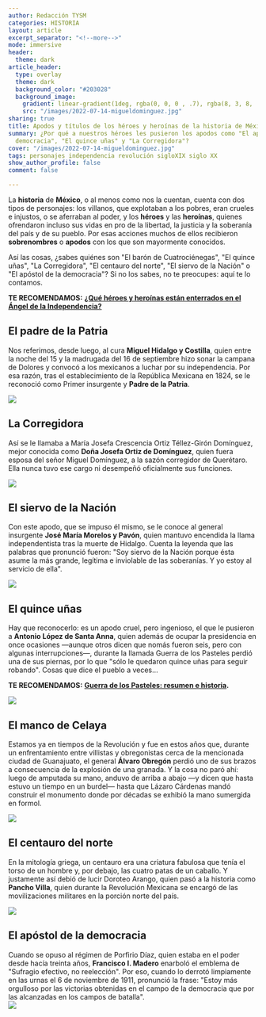 ```yaml
---
author: Redacción TYSM
categories: HISTORIA
layout: article
excerpt_separator: "<!--more-->"
mode: immersive
header:
  theme: dark
article_header:
  type: overlay
  theme: dark
  background_color: "#203028"
  background_image:
    gradient: linear-gradient(1deg, rgba(0, 0, 0 , .7), rgba(8, 3, 8, .9))
    src: "/images/2022-07-14-migueldominguez.jpg"
sharing: true
title: Apodos y títulos de los héroes y heroínas de la historia de México
summary: ¿Por qué a nuestros héroes les pusieron los apodos como "El apóstol de la
  democracia", "El quince uñas" y "La Corregidora"?
cover: "/images/2022-07-14-migueldominguez.jpg"
tags: personajes independencia revolución sigloXIX siglo XX
show_author_profile: false
comment: false

---
```

La **historia** de **México**, o al menos como nos la cuentan, cuenta con dos tipos de personajes: los villanos, que explotaban a los pobres, eran crueles e injustos, o se aferraban al poder, y los **héroes** y las **heroínas**, quienes ofrendaron incluso sus vidas en pro de la libertad, la justicia y la soberanía del país y de su pueblo. Por esas acciones muchos de ellos recibieron **sobrenombres** o **apodos** con los que son mayormente conocidos.

Así las cosas, ¿sabes quiénes son "El barón de Cuatrociénegas", "El quince uñas", "La Corregidora", "El centauro del norte", "El siervo de la Nación" o "El apóstol de la democracia"? Si no los sabes, no te preocupes: aquí te lo contamos.

**TE RECOMENDAMOS:** [**¿Qué héroes y heroínas están enterrados en el Ángel de la Independencia?**](https://blog.tonoysumariachi.com/historia/2022/09/02/que-heroes-y-heroinas-estan-enterrados-en-el-angel-de-la-independencia.html)

## El padre de la Patria

Nos referimos, desde luego, al cura **Miguel Hidalgo y Costilla**, quien entre la noche del 15 y la madrugada del 16 de septiembre hizo sonar la campana de Dolores y convocó a los mexicanos a luchar por su independencia. Por esa razón, tras el establecimiento de la República Mexicana en 1824, se le reconoció como Primer insurgente y **Padre de la Patria**.

![](https://upload.wikimedia.org/wikipedia/commons/a/ad/General%C3%ADsimo_Miguel_Hidalgo_y_Costilla.png)

## La Corregidora

Así se le llamaba a María Josefa Crescencia Ortiz Téllez-Girón Domínguez, mejor conocida como **Doña Josefa Ortiz de Domínguez**, quien fuera esposa del señor Miguel Domínguez, a la sazón corregidor de Querétaro. Ella nunca tuvo ese cargo ni desempeñó oficialmente sus funciones.

![](https://upload.wikimedia.org/wikipedia/commons/thumb/1/12/Josefa_Ortiz%2C_%C3%B3leo_sobre_tela.jpg/757px-Josefa_Ortiz%2C_%C3%B3leo_sobre_tela.jpg)

## El siervo de la Nación

Con este apodo, que se impuso él mismo, se le conoce al general insurgente **José María Morelos y Pavón**, quien mantuvo encendida la llama independentista tras la muerte de Hidalgo. Cuenta la leyenda que las palabras que pronunció fueron: "Soy siervo de la Nación porque ésta asume la más grande, legítima e inviolable de las soberanías. Y yo estoy al servicio de ella".

![](https://upload.wikimedia.org/wikipedia/commons/0/05/Retrato_del_excelent%C3%ADsimo_se%C3%B1or_don_Jos%C3%A9_Mar%C3%ADa_Morelos.png)

## El quince uñas

Hay que reconocerlo: es un apodo cruel, pero ingenioso, el que le pusieron a **Antonio López de Santa Anna**, quien además de ocupar la presidencia en once ocasiones —aunque otros dicen que nomás fueron seis, pero con algunas interrupciones—, durante la llamada Guerra de los Pasteles perdió una de sus piernas, por lo que "sólo le quedaron quince uñas para seguir robando". Cosas que dice el pueblo a veces…

**TE RECOMENDAMOS:** [**Guerra de los Pasteles: resumen e historia**](https://blog.tonoysumariachi.com/historia/2022/04/20/guerra-de-los-pasteles-resumen-e-historia.html)**.**

![](https://upload.wikimedia.org/wikipedia/commons/e/ed/Oleo_Antonio_Lopez_de_Santa_Anna.PNG)

## El manco de Celaya

Estamos ya en tiempos de la Revolución y fue en estos años que, durante un enfrentamiento entre villistas y obregonistas cerca de la mencionada ciudad de Guanajuato, el general **Álvaro Obregón** perdió uno de sus brazos a consecuencia de la explosión de una granada. Y la cosa no paró ahí: luego de amputada su mano, anduvo de arriba a abajo —y dicen que hasta estuvo un tiempo en un burdel— hasta que Lázaro Cárdenas mandó construir el monumento donde por décadas se exhibió la mano sumergida en formol.

![](https://upload.wikimedia.org/wikipedia/commons/thumb/c/cc/Alvaro_Obreg%C3%B3n.jpg/754px-Alvaro_Obreg%C3%B3n.jpg)

## El centauro del norte

En la mitología griega, un centauro era una criatura fabulosa que tenía el torso de un hombre y, por debajo, las cuatro patas de un caballo. Y justamente así debió de lucir Doroteo Arango, quien pasó a la historia como **Pancho Villa**, quien durante la Revolución Mexicana se encargó de las movilizaciones militares en la porción norte del país.

![](https://upload.wikimedia.org/wikipedia/commons/1/11/Pancho_Villa_Riding_1914.jpg)

## El apóstol de la democracia

Cuando se opuso al régimen de Porfirio Díaz, quien estaba en el poder desde hacía treinta años, **Francisco I. Madero** enarboló el emblema de "Sufragio efectivo, no reelección". Por eso, cuando lo derrotó limpiamente en las urnas el 6 de noviembre de 1911, pronunció la frase: "Estoy más orgulloso por las victorias obtenidas en el campo de la democracia que por las alcanzadas en los campos de batalla".  
![](https://upload.wikimedia.org/wikipedia/commons/thumb/4/4a/Madero_Retrato_%28Castillo_de_Chapultepec%29.png/527px-Madero_Retrato_%28Castillo_de_Chapultepec%29.png)